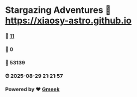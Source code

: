 # Stargazing Adventures :link: https://xiaosy-astro.github.io 
### :page_facing_up: [11](https://xiaosy-astro.github.io/tag.html) 
### :speech_balloon: 0 
### :hibiscus: 53139 
### :alarm_clock: 2025-08-29 21:21:57 
### Powered by :heart: [Gmeek](https://github.com/Meekdai/Gmeek)
